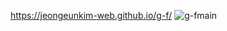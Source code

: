 https://jeongeunkim-web.github.io/g-f/
![g-fmain](https://github.com/JEONGEUNKIM-WEB/g-f/assets/164719211/c53560f4-4faa-4e13-8337-2aeb237d7ec1)
